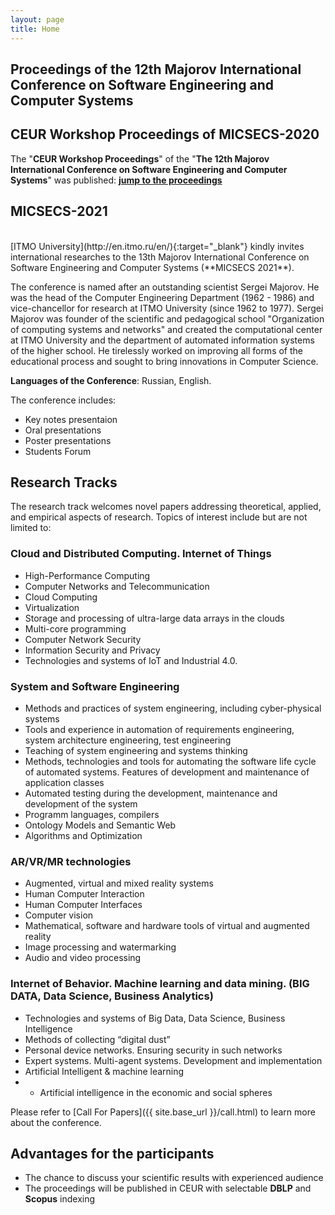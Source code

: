```yaml
---
layout: page
title: Home
---
```


## Proceedings of the 12th Majorov International Conference on Software Engineering and Computer Systems

## CEUR Workshop Proceedings of MICSECS-2020

The "**CEUR Workshop Proceedings**" of the "**The 12th Majorov International Conference on Software Engineering and Computer Systems**" was published: [**jump to the proceedings**](http://ceur-ws.org/Vol-2893/)

<!---
## Publication

Dear authors!

Based on the results of your participation in the conference, the organizing committee offers you to publish materials in the following collection of articles:

1. "**Proceedings of the XI Majorov International Conference on Software Engineering and Computer Systems**", which will be published in the first half of 2020 and will be indexed in the RSCI database. The list of selected papers: [**download**]({{ site.base_url }}/media/2019/MICSECS-2019-papers_for_RSCI.pdf){:target="_blank"}.
2. "**CEUR Workshop Proceedings**", which will be published in 2020 and will be indexed in the Scopus and DBLP databases. The list of selected papers: [**download**]({{ site.base_url }}/media/2019/MICSECS-2019-papers_for_CEUR.pdf){:target="_blank"}.
3. A special issue of "**Computers**" magazine, which will be published in 2020 and will be indexed in ESCI, Inspec, DBLP, and Scopus. The list of selected papers: [**download**]({{ site.base_url }}/media/2019/MICSECS-2019-papers_for_Computers.pdf){:target="_blank"}.

The instructions for each option are available at [**Publication page**]({{ site.base_url }}/publication.html).

## MICSECS-2019 Statistics

This year, the number of applicants increased by 1.5 times, and as a result 173 applications were submitted, including from 5 far abroad countries.
Russia was represented by authors from St. Petersburg primarily, Moscow, Nizhny Novgorod, Kirov, Ufa and 4 other regional centers.
The authors represented 17 universities (ITMO University, St. Petersburg Electrotechnical University "LETI", Russian State Hydrometeorological University, Moscow State University, Ural Federal University, etc.), 4 research centers, 4 commercial companies and one lyceum.

All applications were reviewed by an international program committee of 58 scientists and research engineers from Russia, Germany, the USA, Great Britain, Portugal and Finland. They represented ITMO University, St. Petersburg Electrotechnical University "LETI", Space University of Aerospace Instrumentation, SPIIRAS, Innopolis University, Tampere University, Siberian Federal University, E-Government Center and others.

459 reviews were prepared (2.65 per submission) and 61% of applications were approved.

The detailed program is available by this link: [**download program**]({{ site.base_url }}/media/MICSECS-2019-program.pdf){:target="_blank"}.

## About 
-->

<!-- <div >
      <img src="{{ site.base_url }}/img/itmo.jpeg">
</div> -->

## MICSECS-2021

<br>
[ITMO University](http://en.itmo.ru/en/){:target="_blank"} kindly invites international researches to the 13th Majorov International Conference on Software Engineering and Computer Systems (**MICSECS 2021**).

The conference is named after an outstanding scientist Sergei Majorov. He was the head of the Computer Engineering Department (1962 - 1986) and vice-chancellor for research at ITMO University (since 1962 to 1977). Sergei Majorov was founder of the scientific and pedagogical school  "Organization of computing systems and networks" and created the computational center at ITMO University and the department of automated information systems of the higher school. He tirelessly worked on improving all forms of the educational process and sought to bring innovations in Computer Science.

**Languages of the Conference**: Russian, English.

The conference includes:

* Key notes presentaion
* Oral presentations
* Poster presentations
* Students Forum

<!---
## Sponsors

<div >
      <a href="https://en.itmo.ru/" target="_blank">
            <img style="height:100px; margin-left:5%;" src="{{ site.base_url }}/img/itmo_logo_horiz_white_en.png"> 
      </a> 
      <a href="https://speechpro.com/" target="_blank">
            <img style="height:100px; margin-left:20px;" src="{{ site.base_url }}/img/crt.png">
      </a>
</div>
-->

## Research Tracks

The research track welcomes novel papers addressing theoretical, applied, and empirical aspects of research. Topics of interest include but are not limited to:

### **Cloud and Distributed Computing. Internet of Things**

* High-Performance Computing
* Computer Networks and Telecommunication
* Cloud Computing
* Virtualization
* Storage and processing of ultra-large data arrays in the clouds
* Multi-core programming
* Computer Network Security
* Information Security and Privacy
* Technologies and systems of IoT and Industrial 4.0.

### **System and Software Engineering**

* Methods and practices of system engineering, including cyber-physical systems
* Tools and experience in automation of requirements engineering, system architecture engineering, test engineering
* Teaching of system engineering and systems thinking
* Methods, technologies and tools for automating the software life cycle of automated systems. Features of development and maintenance of application classes
* Automated testing during the development, maintenance and development of the system
* Programm languages, compilers
* Ontology Models and Semantic Web
* Algorithms and Optimization

### **AR/VR/MR technologies**

* Augmented, virtual and mixed reality systems
* Human Computer Interaction
* Human Computer Interfaces
* Computer vision
* Mathematical, software and hardware tools of virtual and augmented reality
* Image processing and watermarking
* Audio and video processing

### **Internet of Behavior. Machine learning and data mining. (BIG DATA, Data Science, Business Analytics)**

* Technologies and systems of Big Data, Data Science, Business Intelligence
* Methods of collecting “digital dust”
* Personal device networks. Ensuring security in such networks
* Expert systems. Multi-agent systems. Development and implementation
* Artificial Intelligent & machine learning
* * Artificial intelligence in the economic and social spheres

Please refer to [Call For Papers]({{ site.base_url }}/call.html) to learn more about the conference.

## Advantages for the participants

* The chance to discuss your scientific results with experienced audience
* The proceedings will be published in CEUR with selectable **DBLP** and **Scopus** indexing

